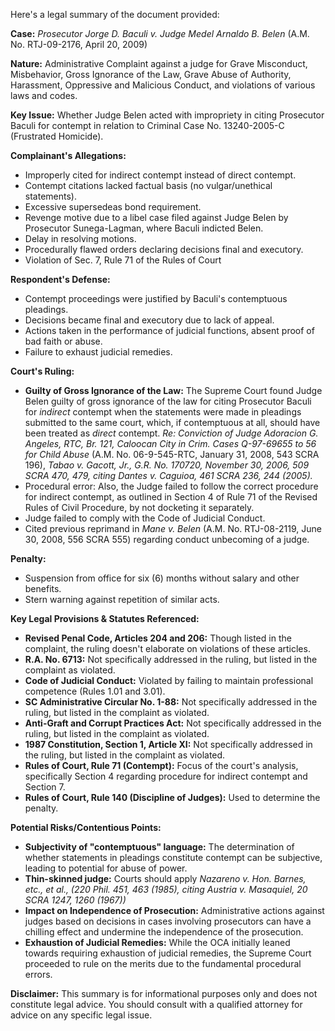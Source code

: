 Here's a legal summary of the document provided:

**Case:** *Prosecutor Jorge D. Baculi v. Judge Medel Arnaldo B. Belen* (A.M. No. RTJ-09-2176, April 20, 2009)

**Nature:** Administrative Complaint against a judge for Grave Misconduct, Misbehavior, Gross Ignorance of the Law, Grave Abuse of Authority, Harassment, Oppressive and Malicious Conduct, and violations of various laws and codes.

**Key Issue:** Whether Judge Belen acted with impropriety in citing Prosecutor Baculi for contempt in relation to Criminal Case No. 13240-2005-C (Frustrated Homicide).

**Complainant's Allegations:**

*   Improperly cited for indirect contempt instead of direct contempt.
*   Contempt citations lacked factual basis (no vulgar/unethical statements).
*   Excessive supersedeas bond requirement.
*   Revenge motive due to a libel case filed against Judge Belen by Prosecutor Sunega-Lagman, where Baculi indicted Belen.
*   Delay in resolving motions.
*   Procedurally flawed orders declaring decisions final and executory.
*   Violation of Sec. 7, Rule 71 of the Rules of Court

**Respondent's Defense:**

*   Contempt proceedings were justified by Baculi's contemptuous pleadings.
*   Decisions became final and executory due to lack of appeal.
*   Actions taken in the performance of judicial functions, absent proof of bad faith or abuse.
*   Failure to exhaust judicial remedies.

**Court's Ruling:**

*   **Guilty of Gross Ignorance of the Law:** The Supreme Court found Judge Belen guilty of gross ignorance of the law for citing Prosecutor Baculi for *indirect* contempt when the statements were made in pleadings submitted to the same court, which, if contemptuous at all, should have been treated as *direct* contempt. *Re: Conviction of Judge Adoracion G. Angeles, RTC, Br. 121, Caloocan City in Crim. Cases Q-97-69655 to 56 for Child Abuse* (A.M. No. 06-9-545-RTC, January 31, 2008, 543 SCRA 196), *Tabao v. Gacott, Jr., G.R. No. 170720, November 30, 2006, 509 SCRA 470, 479, citing Dantes v. Caguioa, 461 SCRA 236, 244 (2005).*
*   Procedural error: Also, the Judge failed to follow the correct procedure for indirect contempt, as outlined in Section 4 of Rule 71 of the Revised Rules of Civil Procedure, by not docketing it separately.
*   Judge failed to comply with the Code of Judicial Conduct.
*   Cited previous reprimand in *Mane v. Belen* (A.M. No. RTJ-08-2119, June 30, 2008, 556 SCRA 555) regarding conduct unbecoming of a judge.

**Penalty:**

*   Suspension from office for six (6) months without salary and other benefits.
*   Stern warning against repetition of similar acts.

**Key Legal Provisions & Statutes Referenced:**

*   **Revised Penal Code, Articles 204 and 206:** Though listed in the complaint, the ruling doesn't elaborate on violations of these articles.
*   **R.A. No. 6713:** Not specifically addressed in the ruling, but listed in the complaint as violated.
*   **Code of Judicial Conduct:** Violated by failing to maintain professional competence (Rules 1.01 and 3.01).
*   **SC Administrative Circular No. 1-88:** Not specifically addressed in the ruling, but listed in the complaint as violated.
*   **Anti-Graft and Corrupt Practices Act:** Not specifically addressed in the ruling, but listed in the complaint as violated.
*   **1987 Constitution, Section 1, Article XI:** Not specifically addressed in the ruling, but listed in the complaint as violated.
*   **Rules of Court, Rule 71 (Contempt):** Focus of the court's analysis, specifically Section 4 regarding procedure for indirect contempt and Section 7.
*   **Rules of Court, Rule 140 (Discipline of Judges):** Used to determine the penalty.

**Potential Risks/Contentious Points:**

*   **Subjectivity of "contemptuous" language:** The determination of whether statements in pleadings constitute contempt can be subjective, leading to potential for abuse of power.
*   **Thin-skinned judge:** Courts should apply *Nazareno v. Hon. Barnes, etc., et al., (220 Phil. 451, 463 (1985), citing Austria v. Masaquiel, 20 SCRA 1247, 1260 (1967))*
*   **Impact on Independence of Prosecution:**  Administrative actions against judges based on decisions in cases involving prosecutors can have a chilling effect and undermine the independence of the prosecution.
*   **Exhaustion of Judicial Remedies:** While the OCA initially leaned towards requiring exhaustion of judicial remedies, the Supreme Court proceeded to rule on the merits due to the fundamental procedural errors.

**Disclaimer:**  This summary is for informational purposes only and does not constitute legal advice. You should consult with a qualified attorney for advice on any specific legal issue.
